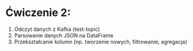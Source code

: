# Ćwiczenie 2:
1. Odczyt danych z Kafka (test-topic)
2. Parsowanie danych JSON na DataFrame
3. Przekształcanie kolumn (np. tworzenie nowych, filtrowanie, agregacja)